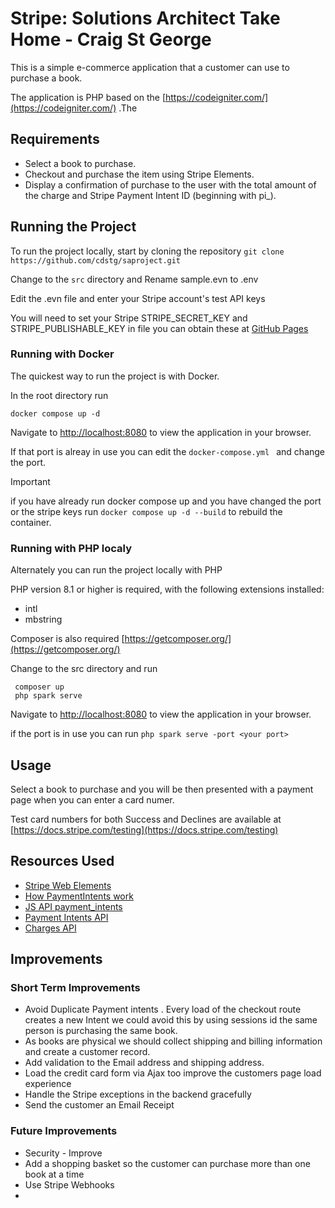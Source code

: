 # Stripe: Solutions Architect Take Home - Craig St George

This is a simple e-commerce application that a customer can use to purchase a book.

The application is PHP based on the [https://codeigniter.com/](https://codeigniter.com/)  .The 




## Requirements 
- Select a book to purchase.
- Checkout and purchase the item using Stripe Elements.
- Display a confirmation of purchase to the user with the total amount of the charge and Stripe Payment Intent ID (beginning with pi_).

## Running the Project

To run the project locally, start by cloning the repository `git clone https://github.com/cdstg/saproject.git`

Change to the `src` directory and Rename sample.evn to .env

Edit the .evn file and enter your Stripe account's test API keys

You will need to set your Stripe STRIPE_SECRET_KEY  and STRIPE_PUBLISHABLE_KEY
in file you can obtain these at  [GitHub Pages](https://pages.github.com/)

### Running with Docker
The quickest way to run the project is with Docker.

In the root directory run 

`docker compose up -d`

Navigate to [http://localhost:8080](http://localhost:8080) to view the application in your browser.

If that port is alreay in use you can edit the `docker-compose.yml
` and change  the port.

> [!IMPORTANT]
> if you have already run docker compose up  and you have changed the port or the stripe keys
> run `docker compose up -d --build` to rebuild the container.

### Running with PHP localy
Alternately you can run the project locally with PHP

PHP version 8.1 or higher is required, with the following extensions installed:

- intl
- mbstring

Composer is also required  [https://getcomposer.org/](https://getcomposer.org/)

Change to the src directory and run

```
 composer up
 php spark serve 
  ```
Navigate to [http://localhost:8080](http://localhost:8080) to view the application in your browser.

if the port is in use you can run `php spark serve -port <your port>`


## Usage
Select a book to purchase and you will be then presented with a payment page when you can enter a card numer.

Test card numbers for both Success and Declines are available at 
[https://docs.stripe.com/testing](https://docs.stripe.com/testing)

## Resources Used
- [Stripe Web Elements](https://docs.stripe.com/payments/elements)
- [How PaymentIntents work](https://docs.stripe.com/payments/paymentintents/lifecycle)
- [JS API payment_intents](https://docs.stripe.com/js/payment_intents)
- [Payment Intents API](https://docs.stripe.com/api/payment_intents)
- [Charges API ](https://docs.stripe.com/api/charges)



## Improvements 

### Short Term Improvements

- Avoid Duplicate Payment intents . Every load of the checkout route creates a new Intent we could avoid this by using sessions id the same  person is purchasing the same book.
- As books are physical we should collect shipping and billing information and create a customer record.
- Add validation to the Email address and shipping address.
- Load the  credit card form via Ajax too improve the customers page load experience
- Handle the Stripe exceptions in the backend gracefully
- Send the customer an Email Receipt 


### Future Improvements
- Security - Improve
- Add a shopping basket so the customer can purchase more than one book at a time
- Use Stripe Webhooks 
- 






